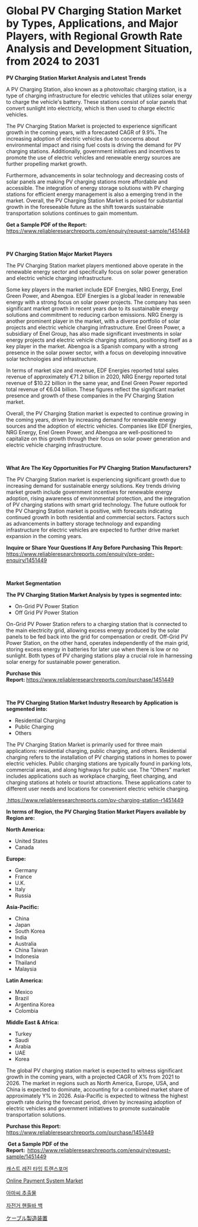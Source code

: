 <p><h1>Global PV Charging Station Market by Types, Applications, and Major Players, with Regional Growth Rate Analysis and Development Situation, from 2024 to 2031</h1></p><p><strong>PV Charging Station Market Analysis and Latest Trends</strong></p>
<p><p>A PV Charging Station, also known as a photovoltaic charging station, is a type of charging infrastructure for electric vehicles that utilizes solar energy to charge the vehicle's battery. These stations consist of solar panels that convert sunlight into electricity, which is then used to charge electric vehicles.</p><p>The PV Charging Station Market is projected to experience significant growth in the coming years, with a forecasted CAGR of 9.9%. The increasing adoption of electric vehicles due to concerns about environmental impact and rising fuel costs is driving the demand for PV charging stations. Additionally, government initiatives and incentives to promote the use of electric vehicles and renewable energy sources are further propelling market growth.</p><p>Furthermore, advancements in solar technology and decreasing costs of solar panels are making PV charging stations more affordable and accessible. The integration of energy storage solutions with PV charging stations for efficient energy management is also a emerging trend in the market. Overall, the PV Charging Station Market is poised for substantial growth in the foreseeable future as the shift towards sustainable transportation solutions continues to gain momentum.</p></p>
<p><strong>Get a Sample PDF of the Report:&nbsp;</strong> <a href="https://www.reliableresearchreports.com/enquiry/request-sample/1451449">https://www.reliableresearchreports.com/enquiry/request-sample/1451449</a></p>
<p>&nbsp;</p>
<p><strong>PV Charging Station Major Market Players</strong></p>
<p><p>The PV Charging Station market players mentioned above operate in the renewable energy sector and specifically focus on solar power generation and electric vehicle charging infrastructure. </p><p>Some key players in the market include EDF Energies, NRG Energy, Enel Green Power, and Abengoa. EDF Energies is a global leader in renewable energy with a strong focus on solar power projects. The company has seen significant market growth in recent years due to its sustainable energy solutions and commitment to reducing carbon emissions. NRG Energy is another prominent player in the market, with a diverse portfolio of solar projects and electric vehicle charging infrastructure. Enel Green Power, a subsidiary of Enel Group, has also made significant investments in solar energy projects and electric vehicle charging stations, positioning itself as a key player in the market. Abengoa is a Spanish company with a strong presence in the solar power sector, with a focus on developing innovative solar technologies and infrastructure.</p><p>In terms of market size and revenue, EDF Energies reported total sales revenue of approximately €71.2 billion in 2020, NRG Energy reported total revenue of $10.22 billion in the same year, and Enel Green Power reported total revenue of €6.04 billion. These figures reflect the significant market presence and growth of these companies in the PV Charging Station market.</p><p>Overall, the PV Charging Station market is expected to continue growing in the coming years, driven by increasing demand for renewable energy sources and the adoption of electric vehicles. Companies like EDF Energies, NRG Energy, Enel Green Power, and Abengoa are well-positioned to capitalize on this growth through their focus on solar power generation and electric vehicle charging infrastructure.</p></p>
<p>&nbsp;</p>
<p><strong>What Are The Key Opportunities For PV Charging Station Manufacturers?</strong></p>
<p><p>The PV Charging Station market is experiencing significant growth due to increasing demand for sustainable energy solutions. Key trends driving market growth include government incentives for renewable energy adoption, rising awareness of environmental protection, and the integration of PV charging stations with smart grid technology. The future outlook for the PV Charging Station market is positive, with forecasts indicating continued growth in both residential and commercial sectors. Factors such as advancements in battery storage technology and expanding infrastructure for electric vehicles are expected to further drive market expansion in the coming years.</p></p>
<p><strong>Inquire or Share Your Questions If Any Before Purchasing This Report:</strong> <a href="https://www.reliableresearchreports.com/enquiry/pre-order-enquiry/1451449">https://www.reliableresearchreports.com/enquiry/pre-order-enquiry/1451449</a></p>
<p>&nbsp;</p>
<p><strong>Market Segmentation</strong></p>
<p><strong>The PV Charging Station Market Analysis by types is segmented into:</strong></p>
<p><ul><li>On-Grid PV Power Station</li><li>Off Grid PV Power Station</li></ul></p>
<p><p>On-Grid PV Power Station refers to a charging station that is connected to the main electricity grid, allowing excess energy produced by the solar panels to be fed back into the grid for compensation or credit. Off-Grid PV Power Station, on the other hand, operates independently of the main grid, storing excess energy in batteries for later use when there is low or no sunlight. Both types of PV charging stations play a crucial role in harnessing solar energy for sustainable power generation.</p></p>
<p><strong>Purchase this Report:&nbsp;</strong><a href="https://www.reliableresearchreports.com/purchase/1451449">https://www.reliableresearchreports.com/purchase/1451449</a></p>
<p>&nbsp;</p>
<p><strong>The PV Charging Station Market Industry Research by Application is segmented into:</strong></p>
<p><ul><li>Residential Charging</li><li>Public Charging</li><li>Others</li></ul></p>
<p><p>The PV Charging Station Market is primarily used for three main applications: residential charging, public charging, and others. Residential charging refers to the installation of PV charging stations in homes to power electric vehicles. Public charging stations are typically found in parking lots, commercial areas, and along highways for public use. The "Others" market includes applications such as workplace charging, fleet charging, and charging stations at hotels or tourist attractions. These applications cater to different user needs and locations for convenient electric vehicle charging.</p></p>
<p><a href="https://www.reliableresearchreports.com/pv-charging-station-r1451449">&nbsp;https://www.reliableresearchreports.com/pv-charging-station-r1451449</a></p>
<p><strong>In terms of Region, the PV Charging Station Market Players available by Region are:</strong></p>
<p>
    <p> <strong> North America: </strong>
        <ul>
            <li>United States</li>
            <li>Canada</li>
        </ul>
        </p> 
    <p> <strong> Europe: </strong>
        <ul>
            <li>Germany</li>
            <li>France</li>
            <li>U.K.</li>
            <li>Italy</li>
            <li>Russia</li>
        </ul>
        </p> 
    <p> <strong> Asia-Pacific: </strong>
        <ul>
            <li>China</li>
            <li>Japan</li>
            <li>South Korea</li>
            <li>India</li>
            <li>Australia</li>
            <li>China Taiwan</li>
            <li>Indonesia</li>
            <li>Thailand</li>
            <li>Malaysia</li>
        </ul>
        </p> 
    <p> <strong> Latin America: </strong>
        <ul>
            <li>Mexico</li>
            <li>Brazil</li>
            <li>Argentina Korea</li>
            <li>Colombia</li>
        </ul>
        </p> 
    <p> <strong> Middle East & Africa: </strong>
        <ul>
            <li>Turkey</li>
            <li>Saudi</li>
            <li>Arabia</li>
            <li>UAE</li>
            <li>Korea</li>
        </ul>
    </p>
    </p>
<p><p>The global PV charging station market is expected to witness significant growth in the coming years, with a projected CAGR of X% from 2021 to 2026. The market in regions such as North America, Europe, USA, and China is expected to dominate, accounting for a combined market share of approximately Y% in 2026. Asia-Pacific is expected to witness the highest growth rate during the forecast period, driven by increasing adoption of electric vehicles and government initiatives to promote sustainable transportation solutions.</p></p>
<p><strong>Purchase this Report: </strong><a href="https://www.reliableresearchreports.com/purchase/1451449">https://www.reliableresearchreports.com/purchase/1451449</a></p>
<p>&nbsp;<strong>Get a Sample PDF of the Report:&nbsp;&nbsp;</strong><a href="https://www.reliableresearchreports.com/enquiry/request-sample/1451449">https://www.reliableresearchreports.com/enquiry/request-sample/1451449</a></p>
<p><strong></strong></p>
<p><p><a href="https://medium.com/@allisonkreiger/%EC%A3%BC%EC%A1%B0-%EC%88%98%EC%A7%80-%EC%9C%A0%ED%98%95%EC%9D%98-%EB%B3%80%EC%95%95%EA%B8%B0-%EC%8B%9C%EC%9E%A5-%EC%8B%9C%EC%9E%A5-cagr-%EC%8B%9C%EC%9E%A5-%EB%8F%99%ED%96%A5-%EB%B0%8F-%EC%84%B1%EC%9E%A5-%EC%A0%84%EB%9E%B5%EC%97%90-%EB%8C%80%ED%95%9C-%ED%86%B5%EC%B0%B0%EB%A0%A5-9b59686b255d">캐스트 레진 타입 트랜스포머</a></p><p><a href="https://github.com/sofayahoo2023/Market-Research-Report-List-4/blob/main/online-payment-system-market.md">Online Payment System Market</a></p><p><a href="https://github.com/vss5505pa7z1p/Market-Research-Report-List-2/blob/main/598806658860.md">아마씨 추출물</a></p><p><a href="https://medium.com/@carolynurton5656/%EC%9E%90%EC%A0%84%EA%B1%B0-%ED%95%B8%EB%93%A4%EB%B0%94-%EA%B0%80%EB%B0%A9-%EC%8B%9C%EC%9E%A5-%ED%8A%B8%EB%A0%8C%EB%93%9C-%EC%98%88%EC%B8%A1-%EB%B0%8F-%EA%B2%BD%EC%9F%81-%EB%B6%84%EC%84%9D-2031%EB%85%84%EA%B9%8C%EC%A7%80-6c79d8e3d608">자전거 핸들바 백</a></p><p><a href="https://github.com/pepo3k/Market-Research-Report-List-1/blob/main/775705611233.md">ケーブル製造装置</a></p></p>